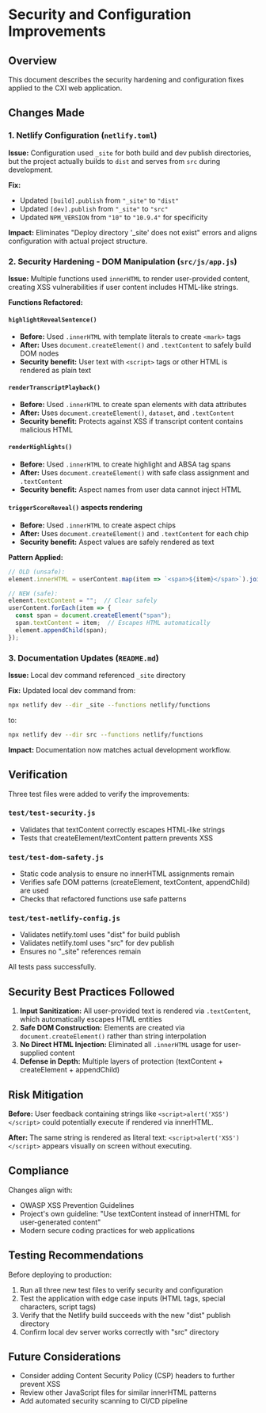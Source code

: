# Security and Configuration Improvements

## Overview
This document describes the security hardening and configuration fixes applied to the CXI web application.

## Changes Made

### 1. Netlify Configuration (`netlify.toml`)

**Issue:** Configuration used `_site` for both build and dev publish directories, but the project actually builds to `dist` and serves from `src` during development.

**Fix:**
- Updated `[build].publish` from `"_site"` to `"dist"` 
- Updated `[dev].publish` from `"_site"` to `"src"`
- Updated `NPM_VERSION` from `"10"` to `"10.9.4"` for specificity

**Impact:** Eliminates "Deploy directory '_site' does not exist" errors and aligns configuration with actual project structure.

### 2. Security Hardening - DOM Manipulation (`src/js/app.js`)

**Issue:** Multiple functions used `innerHTML` to render user-provided content, creating XSS vulnerabilities if user content includes HTML-like strings.

**Functions Refactored:**

#### `highlightRevealSentence()`
- **Before:** Used `.innerHTML` with template literals to create `<mark>` tags
- **After:** Uses `document.createElement()` and `.textContent` to safely build DOM nodes
- **Security benefit:** User text with `<script>` tags or other HTML is rendered as plain text

#### `renderTranscriptPlayback()`
- **Before:** Used `.innerHTML` to create span elements with data attributes
- **After:** Uses `document.createElement()`, `dataset`, and `.textContent`
- **Security benefit:** Protects against XSS if transcript content contains malicious HTML

#### `renderHighlights()`
- **Before:** Used `.innerHTML` to create highlight and ABSA tag spans
- **After:** Uses `document.createElement()` with safe class assignment and `.textContent`
- **Security benefit:** Aspect names from user data cannot inject HTML

#### `triggerScoreReveal()` aspects rendering
- **Before:** Used `.innerHTML` to create aspect chips
- **After:** Uses `document.createElement()` and `.textContent` for each chip
- **Security benefit:** Aspect values are safely rendered as text

**Pattern Applied:**
```javascript
// OLD (unsafe):
element.innerHTML = userContent.map(item => `<span>${item}</span>`).join('');

// NEW (safe):
element.textContent = "";  // Clear safely
userContent.forEach(item => {
  const span = document.createElement("span");
  span.textContent = item;  // Escapes HTML automatically
  element.appendChild(span);
});
```

### 3. Documentation Updates (`README.md`)

**Issue:** Local dev command referenced `_site` directory

**Fix:** Updated local dev command from:
```bash
npx netlify dev --dir _site --functions netlify/functions
```
to:
```bash
npx netlify dev --dir src --functions netlify/functions
```

**Impact:** Documentation now matches actual development workflow.

## Verification

Three test files were added to verify the improvements:

### `test/test-security.js`
- Validates that textContent correctly escapes HTML-like strings
- Tests that createElement/textContent pattern prevents XSS

### `test/test-dom-safety.js`
- Static code analysis to ensure no innerHTML assignments remain
- Verifies safe DOM patterns (createElement, textContent, appendChild) are used
- Checks that refactored functions use safe patterns

### `test/test-netlify-config.js`
- Validates netlify.toml uses "dist" for build publish
- Validates netlify.toml uses "src" for dev publish
- Ensures no "_site" references remain

All tests pass successfully.

## Security Best Practices Followed

1. **Input Sanitization:** All user-provided text is rendered via `.textContent`, which automatically escapes HTML entities
2. **Safe DOM Construction:** Elements are created via `document.createElement()` rather than string interpolation
3. **No Direct HTML Injection:** Eliminated all `.innerHTML` usage for user-supplied content
4. **Defense in Depth:** Multiple layers of protection (textContent + createElement + appendChild)

## Risk Mitigation

**Before:** User feedback containing strings like `<script>alert('XSS')</script>` could potentially execute if rendered via innerHTML.

**After:** The same string is rendered as literal text: `<script>alert('XSS')</script>` appears visually on screen without executing.

## Compliance

Changes align with:
- OWASP XSS Prevention Guidelines
- Project's own guideline: "Use textContent instead of innerHTML for user-generated content"
- Modern secure coding practices for web applications

## Testing Recommendations

Before deploying to production:
1. Run all three new test files to verify security and configuration
2. Test the application with edge case inputs (HTML tags, special characters, script tags)
3. Verify that the Netlify build succeeds with the new "dist" publish directory
4. Confirm local dev server works correctly with "src" directory

## Future Considerations

- Consider adding Content Security Policy (CSP) headers to further prevent XSS
- Review other JavaScript files for similar innerHTML patterns
- Add automated security scanning to CI/CD pipeline
